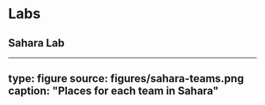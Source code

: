 # Labs

## Sahara Lab

---
type: figure
source: figures/sahara-teams.png
caption: "Places for each team in Sahara"
---
